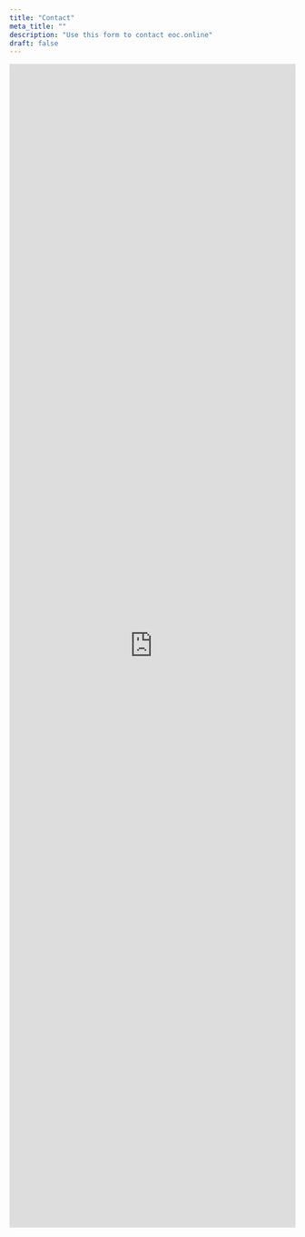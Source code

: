 ```yaml
---
title: "Contact"
meta_title: ""
description: "Use this form to contact eoc.online"
draft: false
---
```


<p><iframe frameborder="0" height="2050'" marginheight="0" marginwidth="0" src="https://docs.google.com/forms/d/e/1FAIpQLSf7xorSjw58R_HxlscrX3zzUZEqVB5pbMtlEw7-9XXbBA5sIA/viewform?embedded=true" width="100%">Loading&amp;hellip;</iframe></p>
